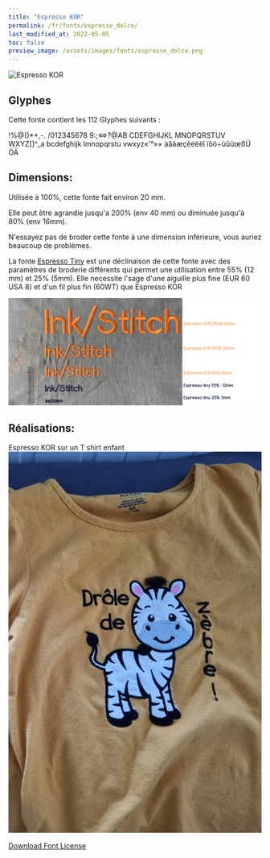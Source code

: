 ```yaml
---
title: "Espresso KOR"
permalink: /fr/fonts/espresso_dolce/
last_modified_at: 2022-05-05
toc: false
preview_image: /assets/images/fonts/espresso_dolce.png
---
```

![Espresso KOR](/assets/images/fonts/espresso_dolce.png)

## Glyphes
Cette fonte contient les 112 Glyphes suivants :

!%@()*+,-.
/012345678
9:;<=>?@AB
CDEFGHIJKL
MNOPQRSTUV
WXYZ[\]^_a
bcdefghijk
lmnopqrstu
vwxyz«'°»×
àâäæçèéêëî
ïôö÷ùûüœßÜ
ÖÄ




## Dimensions:

Utilisée à 100%, cette fonte fait environ 20 mm.

Elle peut être agrandie jusqu'a 200% (env 40 mm) ou diminuée jusqu'à 80% (env 16mm).

N'essayez pas de broder cette fonte à une dimension inférieure, vous auriez beaucoup de problèmes. 

La fonte [Espresso Tiny](https://inkstitch.org/fr/fonts/espresso_tiny/) est une déclinaison de cette fonte avec des paramètres de broderie différents qui permet une utilisation entre 55% (12 mm) et 25% (5mm). Elle necessite l'sage d'une aiguille plus fine (EUR 60 USA 8)  et d'un fil plus fin (60WT) que Espresso KOR

![Dimensions Espresso](/assets/images/fonts/Sizing/espressosizing.jpg)

## Réalisations:

Espresso KOR  sur un T shirt  enfant
![EspressoDolce2](/assets/images/fonts/espresso2.jpg)

[Download Font License](https://github.com/inkstitch/inkstitch/tree/main/fonts/espresso_KOR/LICENSE)

